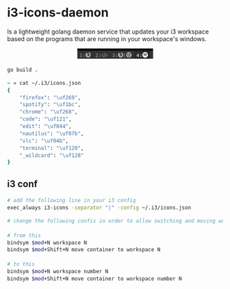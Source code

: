 # i3-icons-daemon

Is a lightweight golang daemon service that updates your i3 workspace based on the programs that are running in your workspace's windows.

<p align="center">
   <img src="assets/i3-icons.png" alt="i3"/>
</p>

```sh
go build .
```

```sh
~ » cat ~/.i3/icons.json
{
    "firefox": "\uf269",
    "spotify": "\uf1bc",
    "chrome": "\uf268",
    "code": "\uf121",
    "edit": "\uf044",
    "nautilus": "\uf07b",
    "vlc": "\uf04b",
    "terminal": "\uf120",
    "_wildcard": "\uf128"
}
```

## i3 conf

```sh
# add the following line in your i3 config
exec_always i3-icons -separator "|" -config ~/.i3/icons.json
```

```sh
# change the following confis in order to allow switching and moving workspaces

# from this
bindsym $mod+N workspace N
bindsym $mod+Shift+N move container to workspace N

# to this
bindsym $mod+N workspace number N
bindsym $mod+Shift+N move container to workspace number N
```
